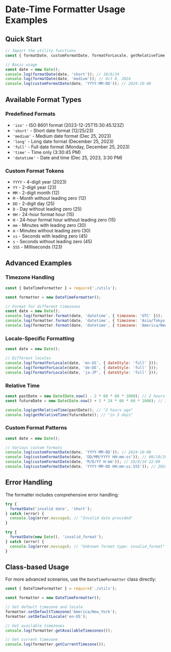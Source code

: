 # Date-Time Formatter Usage Examples

## Quick Start

```javascript
// Import the utility functions
const { formatDate, customFormatDate, formatForLocale, getRelativeTime } = require('./utils');

// Basic usage
const date = new Date();
console.log(formatDate(date, 'short')); // 10/8/24
console.log(formatDate(date, 'medium')); // Oct 8, 2024
console.log(customFormatDate(date, 'YYYY-MM-DD')); // 2024-10-08
```

## Available Format Types

### Predefined Formats
- `'iso'` - ISO 8601 format (2023-12-25T15:30:45.123Z)
- `'short'` - Short date format (12/25/23)
- `'medium'` - Medium date format (Dec 25, 2023)
- `'long'` - Long date format (December 25, 2023)
- `'full'` - Full date format (Monday, December 25, 2023)
- `'time'` - Time only (3:30:45 PM)
- `'datetime'` - Date and time (Dec 25, 2023, 3:30 PM)

### Custom Format Tokens
- `YYYY` - 4-digit year (2023)
- `YY` - 2-digit year (23)
- `MM` - 2-digit month (12)
- `M` - Month without leading zero (12)
- `DD` - 2-digit day (25)
- `D` - Day without leading zero (25)
- `HH` - 24-hour format hour (15)
- `H` - 24-hour format hour without leading zero (15)
- `mm` - Minutes with leading zero (30)
- `m` - Minutes without leading zero (30)
- `ss` - Seconds with leading zero (45)
- `s` - Seconds without leading zero (45)
- `SSS` - Milliseconds (123)

## Advanced Examples

### Timezone Handling
```javascript
const { DateTimeFormatter } = require('./utils');

const formatter = new DateTimeFormatter();

// Format for different timezones
const date = new Date();
console.log(formatter.format(date, 'datetime', { timezone: 'UTC' }));
console.log(formatter.format(date, 'datetime', { timezone: 'Asia/Tokyo' }));
console.log(formatter.format(date, 'datetime', { timezone: 'America/New_York' }));
```

### Locale-Specific Formatting
```javascript
const date = new Date();

// Different locales
console.log(formatForLocale(date, 'en-US', { dateStyle: 'full' }));
console.log(formatForLocale(date, 'de-DE', { dateStyle: 'full' }));
console.log(formatForLocale(date, 'ja-JP', { dateStyle: 'full' }));
```

### Relative Time
```javascript
const pastDate = new Date(Date.now() - 2 * 60 * 60 * 1000); // 2 hours ago
const futureDate = new Date(Date.now() + 3 * 24 * 60 * 60 * 1000); // 3 days from now

console.log(getRelativeTime(pastDate)); // "2 hours ago"
console.log(getRelativeTime(futureDate)); // "in 3 days"
```

### Custom Format Patterns
```javascript
const date = new Date();

// Various custom formats
console.log(customFormatDate(date, 'YYYY-MM-DD')); // 2024-10-08
console.log(customFormatDate(date, 'DD/MM/YYYY HH:mm:ss')); // 08/10/2024 22:09:37
console.log(customFormatDate(date, 'M/D/YY H:mm')); // 10/8/24 22:09
console.log(customFormatDate(date, 'YYYY-MM-DD HH:mm:ss.SSS')); // 2024-10-08 22:09:37.123
```

## Error Handling

The formatter includes comprehensive error handling:

```javascript
try {
  formatDate('invalid date', 'short');
} catch (error) {
  console.log(error.message); // "Invalid date provided"
}

try {
  formatDate(new Date(), 'invalid_format');
} catch (error) {
  console.log(error.message); // "Unknown format type: invalid_format"
}
```

## Class-based Usage

For more advanced scenarios, use the `DateTimeFormatter` class directly:

```javascript
const { DateTimeFormatter } = require('./utils');

const formatter = new DateTimeFormatter();

// Set default timezone and locale
formatter.setDefaultTimezone('America/New_York');
formatter.setDefaultLocale('en-US');

// Get available timezones
console.log(formatter.getAvailableTimezones());

// Get current timezone
console.log(formatter.getCurrentTimezone());
```
